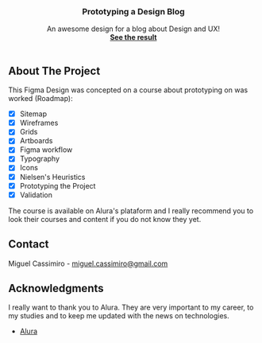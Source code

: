 <div id="top"></div>

<!-- PROJECT LOGO -->
<br />
<div align="center">

  <h3 align="center">Prototyping a Design Blog</h3>

  <p align="center">
    An awesome design for a blog about Design and UX!
    <br />
    <a href="https://www.figma.com/community/file/1139227518461793037"><strong>See the result</strong></a>
    <br />
    <br />
  </p>
</div>


<!-- ABOUT THE PROJECT -->
## About The Project

This Figma Design was concepted on a course about prototyping on was worked (Roadmap):
- [x] Sitemap
- [x] Wireframes
- [x] Grids
- [x] Artboards
- [x] Figma workflow
- [x] Typography
- [x] Icons
- [x] Nielsen's Heuristics
- [x] Prototyping the Project
- [x] Validation

The course is available on Alura's plataform and I really recommend you to look their courses and content if you do not know they yet.


<!-- CONTACT -->
## Contact

Miguel Cassimiro - miguel.cassimiro@gmail.com



<!-- ACKNOWLEDGMENTS -->
## Acknowledgments


I really want to thank you to Alura. They are very important to my career, to my studies and to keep me updated with the news on technologies.

* [Alura](https://www.alura.com.br/)

